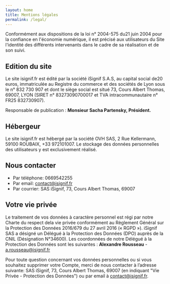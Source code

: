 ```yaml
---
layout: home
title: Mentions légales
permalink: /legal/
---
```


Conformément aux dispositions de la loi n° 2004-575 du21 juin 2004 pour la confiance en l'économie numérique, il est précisé aux utilisateurs du Site l'identité des différents intervenants dans le cadre de sa réalisation et de son suivi.

## Edition du site

Le site isignif.fr est édité par la société iSignif S.A.S, au capital social de20 euros, immatriculée au Registre du commerce et des sociétés de Lyon sous le n° 832 730 907 et dont le siège social est situé 73, Cours Albert Thomas, 69007, LYON (SIRET n° 83273090700017 et TVA intracommunautaire n° FR25 832730907).

Responsable de publication : **Monsieur Sacha Partensky, Président.**

## Hébergeur

Le site isignif.fr est hébergé par la société OVH SAS, 2 Rue Kellermann, 59100 ROUBAIX, +33 972101007. Le stockage des données personnelles des utilisateurs y est exclusivement réalisé.

## Nous contacter

- Par téléphone: 0669542255
- Par email: contact@isignif.fr
- Par courrier: SAS iSignif, 73, Cours Albert Thomas, 69007

## Votre vie privée

Le traitement de vos données à caractère personnel est régi par notre Charte du respect dela vie privée conformément au Règlement Général sur la Protection des Données 2016/679 du 27 avril 2016 (« RGPD »). iSignif SAS a désigné un Délégué à la Protection des Données (DPO) auprès de la CNIL (Désignation N°34600). Les coordonnées de notre Délégué à la Protection des Données sont les suivantes : **Alexandre Rousseau** \- a.rousseau@isignif.fr

Pour toute question concernant vos données personnelles ou si vous souhaitez supprimer votre Compte, merci de nous contacter à l’adresse suivante: SAS iSignif, 73, Cours Albert Thomas, 69007 (en indiquant "Vie Privée - Protection des Données") ou par email à contact@isignif.fr.